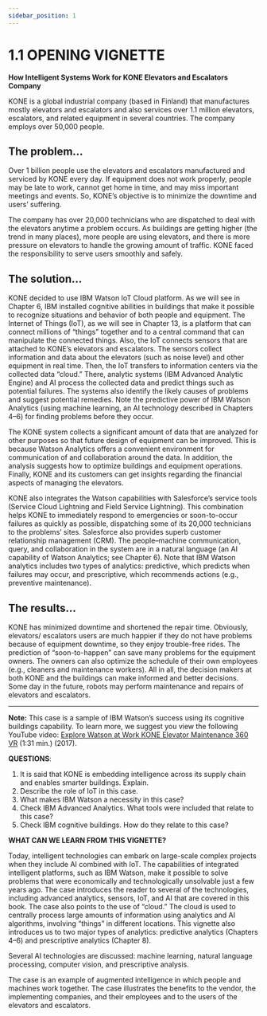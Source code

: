 ```yaml
---
sidebar_position: 1
---
```


# 1.1 OPENING VIGNETTE

**How Intelligent Systems Work for KONE Elevators and Escalators Company**

KONE is a global industrial company (based in Finland) that manufactures mostly elevators and escalators and also services over 1.1 million elevators, escalators, and related equipment in several countries. The company employs over 50,000 people.


## The problem…

Over 1 billion people use the elevators and escalators manufactured and serviced by KONE every day. If equipment does not work properly, people may be late to work, cannot get home in time, and may miss important meetings and events. So, KONE’s objective is to minimize the downtime and users’ suffering.

The company has over 20,000 technicians who are dispatched to deal with the elevators anytime a problem occurs. As buildings are getting higher (the trend in many places), more people are using elevators, and there is more pressure on elevators to handle the growing amount of traffic. KONE faced the responsibility to serve users smoothly and safely.

## The solution…

KONE decided to use IBM Watson IoT Cloud platform. As we will see in Chapter 6, IBM installed cognitive abilities in buildings that make it possible to recognize situations and behavior of both people and equipment. The Internet of Things (IoT), as we will see in Chapter 13, is a platform that can connect millions of “things” together and to a central command that can manipulate the connected things. Also, the IoT connects sensors that are attached to KONE’s elevators and escalators. The sensors collect information and data about the elevators (such as noise level) and other equipment in real time. Then, the IoT transfers to information centers via the collected data “cloud.” There, analytic systems (IBM Advanced Analytic Engine) and AI process the collected data and predict things such as potential failures. The systems also identify the likely causes of problems and suggest potential remedies. Note the predictive power of IBM Watson Analytics (using machine learning, an AI technology described in Chapters 4–6) for finding problems before they occur.

The KONE system collects a significant amount of data that are analyzed for other purposes so that future design of equipment can be improved. This is because Watson Analytics offers a convenient environment for communication of and collaboration around the data. In addition, the analysis suggests how to optimize buildings and equipment operations. Finally, KONE and its customers can get insights regarding the financial aspects of managing the elevators.

KONE also integrates the Watson capabilities with Salesforce’s service tools (Service Cloud Lightning and Field Service Lightning). This combination helps KONE to immediately respond to emergencies or soon-to-occur failures as quickly as possible, dispatching some of its 20,000 technicians to the problems’ sites. Salesforce also provides superb customer relationship management (CRM). The people–machine communication, query, and collaboration in the system are in a natural language (an AI capability of Watson Analytics; see Chapter 6). Note that IBM Watson analytics includes two types of analytics: predictive, which predicts when failures may occur, and prescriptive, which recommends actions (e.g., preventive maintenance).


## The results…
KONE has minimized downtime and shortened the repair time. Obviously, elevators/ escalators users are much happier if they do not have problems because of equipment downtime, so they enjoy trouble-free rides. The prediction of “soon-to-happen” can save many problems for the equipment owners. The owners can also optimize the schedule of their own employees (e.g., cleaners and maintenance workers). All in all, the decision makers at both KONE and the buildings can make informed and better decisions. Some day in the future, robots may perform maintenance and repairs of elevators and escalators.

***

**Note:** This case is a sample of IBM Watson’s success using its cognitive buildings capability. To learn more, we suggest you view the following YouTube video: [Explore Watson at Work KONE Elevator Maintenance 360 VR](https://www.youtube.com/watch?v=6UPJHyiJft0) (1:31 min.) (2017). 

**QUESTIONS**: 
1. It is said that KONE is embedding intelligence across its supply chain and enables smarter buildings. Explain.
2. Describe the role of IoT in this case.
3. What makes IBM Watson a necessity in this case?
4. Check IBM Advanced Analytics. What tools were included that relate to this case?
5. Check IBM cognitive buildings. How do they relate to this case?

**WHAT CAN WE LEARN FROM THIS VIGNETTE?**

Today, intelligent technologies can embark on large-scale complex projects when they include AI combined with IoT. The capabilities of integrated intelligent platforms, such as IBM Watson, make it possible to solve problems that were economically and technologically unsolvable just a few years ago. The case introduces the reader to several of the technologies, including advanced analytics, sensors, IoT, and AI that are covered in this book. The case also points to the use of “cloud.” The cloud is used to centrally process large amounts of information using analytics and AI algorithms, involving “things” in different locations. This vignette also introduces us to two major types of analytics: predictive analytics (Chapters 4–6) and prescriptive analytics (Chapter 8).

Several AI technologies are discussed: machine learning, natural language processing, computer vision, and prescriptive analysis.

The case is an example of augmented intelligence in which people and machines work together. The case illustrates the benefits to the vendor, the implementing companies, and their employees and to the users of the elevators and escalators.